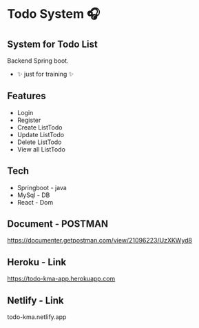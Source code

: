 # Todo System 🎧
## System for Todo List

Backend Spring boot.
- ✨ just for training ✨

## Features

- Login
- Register
- Create ListTodo
- Update ListTodo
- Delete ListTodo
- View all ListTodo


## Tech

- Springboot - java
- MySql - DB
- React - Dom

## Document - POSTMAN
https://documenter.getpostman.com/view/21096223/UzXKWyd8

## Heroku - Link
https://todo-kma-app.herokuapp.com

## Netlify - Link
todo-kma.netlify.app

